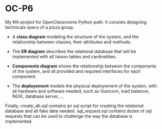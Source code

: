 # OC-P6

My 6th project for OpenClassrooms Python path. It consists designing technicals specs of a pizza group. 

* A __class diagram__ modeling the structure of the system, and the relationship between classes, their attributes and methods.

* The __ER diagram__ describes the relational database that will be implemented with all liaison tables and cardinalities.

* __Components diagram__ shows the relationship between the components of the system, and all provided and required interfaces for each component.

* The __deployement__ models the physical deployement of the system, with all hardware and software needed, such as Gunicorn, load balancer, NGIX, database server, ...

Finally, *create_db.sql* contains an sql script for creating the relational database and all fake data needed.
*sql_request.sql* contains dozen of sql requests that can be used to challenge the way the database is implemented.